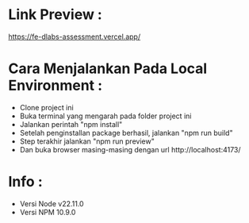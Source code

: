 # Link Preview :
https://fe-dlabs-assessment.vercel.app/


# Cara Menjalankan Pada Local Environment :

- Clone project ini
- Buka terminal yang mengarah pada folder project ini
- Jalankan perintah "npm install"
- Setelah penginstallan package berhasil, jalankan "npm run build"
- Step terakhir jalankan "npm run preview"
- Dan buka browser masing-masing dengan url http://localhost:4173/

# Info :
- Versi Node v22.11.0
- Versi NPM 10.9.0

